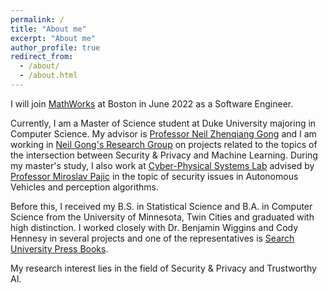 ```yaml
---
permalink: /
title: "About me"
excerpt: "About me"
author_profile: true
redirect_from: 
  - /about/
  - /about.html
---
```


I will join [MathWorks](https://www.mathworks.com/) at Boston in June 2022 as a Software Engineer. 

Currently, I am a Master of Science student at Duke University majoring in Computer Science. My advisor is [Professor Neil Zhenqiang Gong](https://people.duke.edu/~zg70/) and I am working in [Neil Gong's Research Group](http://gonglab.pratt.duke.edu/) on projects related to the topics of the intersection between Security & Privacy and Machine Learning. During my master's study, I also work at [Cyber-Physical Systems Lab](https://cpsl.pratt.duke.edu/) advised by [Professor Miroslav Pajic](https://people.duke.edu/~mp275/) in the topic of security issues in Autonomous Vehicles and perception algorithms. 

Before this, I received my B.S. in Statistical Science and B.A. in Computer Science from the University of Minnesota, Twin Cities and graduated with high distinction. I worked closely with Dr. Benjamin Wiggins and Cody Hennesy in several projects and one of the representatives is [Search University Press Books](https://www.lib.umn.edu/collections/search-up-books). 

My research interest lies in the field of Security & Privacy and Trustworthy AI. 
